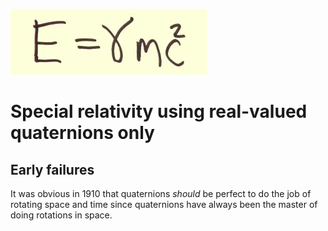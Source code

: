 ![E equals gamma m c squared](../img/Index/egmc2.jpg)

# Special relativity using real-valued quaternions only

## Early failures

It was obvious in 1910 that quaternions _should_ be perfect to do the job of
rotating space and time since quaternions have always been the master of doing
rotations in space.
